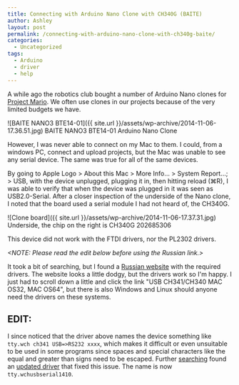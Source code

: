 ```yaml
---
title: Connecting with Arduino Nano Clone with CH340G (BAITE)
author: Ashley
layout: post
permalink: /connecting-with-arduino-nano-clone-with-ch340g-baite/
categories:
  - Uncategorized
tags:
  - Arduino
  - driver
  - help
---
```

A while ago the robotics club bought a number of Arduino Nano clones for
[Project Mario][1]. We often use clones in our projects because of the very
limited budgets we have.

<!---
<figure id="attachment_106" style="width: 300px;"
class="wp-caption aligncenter">
<a href="http://theredwheel.com/wp-content/uploads/2014/11/2014-11-06-17.36.51.jpg"
data-gallery><img class="wp-image-106 size-medium"
src="http://theredwheel.com/wp-content/uploads/2014/11/2014-11-06-17.36.51-e1415260199327-300x139.jpg"
alt="BAITE NANO3 BTE14-01 Arduino Nano Clone" width="300" height="139"
/></a><figcaption class="wp-caption-text">BAITE NANO3 BTE14-01 Arduino Nano
Clone</figcaption></figure>
-->
![BAITE NANO3 BTE14-01]({{ site.url }}/assets/wp-archive/2014-11-06-17.36.51.jpg)
BAITE NANO3 BTE14-01 Arduino Nano Clone

However, I was never able to connect on my Mac to them. I could, from a windows
PC, connect and upload projects, but the Mac was unable to see any serial
device. The same was true for all of the same devices.

By going to Apple Logo > About this Mac > More Info… > System Report…; > USB,
with the device unplugged, plugging it in, then hitting reload (⌘R), I was able
to verify that when the device was plugged in it was seen as
USB2.0-Serial. After a closer inspection of the underside of the Nano clone, I
noted that the board used a serial module I had not heard of, the CH340G.

<!---
<figure id="attachment_107" style="width: 300px;" class="wp-caption
aligncenter">
<a href="http://theredwheel.com/wp-content/uploads/2014/11/2014-11-06-17.37.31.jpg" -->
<!--data-gallery><img class="wp-image-107 size-medium" -->
<!--src="http://theredwheel.com/wp-content/uploads/2014/11/2014-11-06-17.37.31-e1415260289828-300x153.jpg" -->
<!--alt="Underside, the chip on the right is CH340G 202685306" width="300" -->
<!--height="153" /></a><figcaption class="wp-caption-text">Underside, the chip -->
<!--on the right is CH340G 202685306</figcaption></figure>
-->
![Clone board]({{ site.url }}/assets/wp-archive/2014-11-06-17.37.31.jpg)
Underside, the chip on the right is CH340G 202685306

This device did not work with the FTDI drivers, nor the PL2302 drivers.

*\<NOTE: Please read the edit below before using the Russian link.\>*

It took a bit of searching, but I found a <a title="CH340G"
href="http://www.5v.ru/ch340g.htm" target="_blank">Russian website</a> with the
required drivers. The website looks a little dodgy, but the drivers work so I'm
happy. I just had to scroll down a little and click the link "USB CH341/CH340
MAC OS32, MAC OS64", but there is also Windows and Linux should anyone need the
drivers on these systems.

## EDIT:

I since noticed that the driver above names the device something like `tty.wch
ch341 USB=>RS232 xxxx`, which makes it difficult or even unsuitable to be used
in some programs since spaces and special characters like the equal and greater
than signs need to be escaped. Further <a title="Stack Exchange"
href="http://arduino.stackexchange.com/questions/3700/rename-device-name-ch340-usb-to-serial-mac-os"
target="_blank">searching</a> found an <a title="CH340 Driver"
href="http://www.wch.cn/downloads.php?name=pro&proid=178"
target="_blank">updated driver</a> that fixed this issue. The name is now
`tty.wchusbserial1410`.

 [1]: http://theredwheel.com/category/robo-club/project-mario/ "Project Mario"
